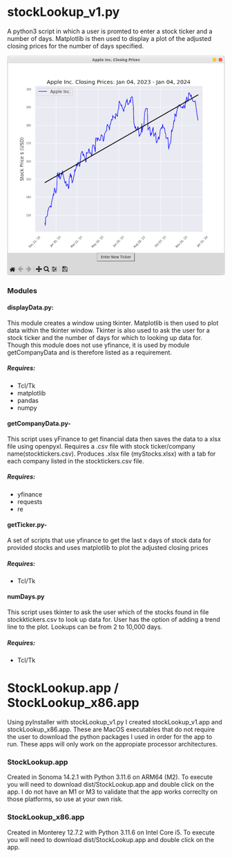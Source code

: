# stockLookup_v1.py
A python3 script in which a user is promted to enter a stock ticker and a number of days. Matplotlib is then used to display a plot of the adjusted closing prices for the number of days specified.

![StockLookup plot Ubuntu](screenShots/StockLookupPlot_Ubuntu.png "StockLookup Ubuntu")

### Modules
#### displayData.py:
This module creates a window using tkinter. Matplotlib is then used to plot data within the tkinter window. Tkinter is also used to ask the 
user for a stock ticker and the number of days for which to looking up data for. Though this module does not use yfinance, it is used by module getCompanyData and is therefore listed as a requirement.
##### Requires: 
- Tcl/Tk
- matplotlib
- pandas
- numpy

#### getCompanyData.py-  
This script uses yFinance to get financial data then saves the data to a xlsx file using openpyxl.  Requires a .csv file with stock ticker/company name(stocktickers.csv).  Produces .xlsx file (myStocks.xlsx) with a tab for each company listed in the stocktickers.csv file.
##### Requires: 
- yfinance
- requests
- re

#### getTicker.py- 
A set of scripts that use yfinance to get the last x days of stock data for provided stocks and uses matplotlib to plot the adjusted closing prices
##### Requires: 
- Tcl/Tk

#### numDays.py
This script uses tkinter to ask the user which of the stocks found in file stockktickers.csv to look up data for.  User has the option of adding a trend line to the plot.  Lookups can be from 2 to 10,000 days.
##### Requires: 
- Tcl/Tk

# StockLookup.app / StockLookup_x86.app
Using pyInstaller with stockLookup_v1.py I created stockLookup_v1.app and stockLookup_x86.app. These are MacOS executables that do not require the user to download the python packages I used in order for the app to run.
These apps will only work on the appropiate processor architectures.

### StockLookup.app
 Created in Sonoma 14.2.1 with Python 3.11.6 on ARM64 (M2). To execute you will need to download dist/StockLookup.app and double click on the app.  I do not have an M1 or M3 to validate that the app works correclty on those platforms, so use at your own risk.

### StockLookup_x86.app
 Created in Monterey 12.7.2 with Python 3.11.6 on Intel Core i5. To execute you will need to download dist/StockLookup.app and double click on the app.